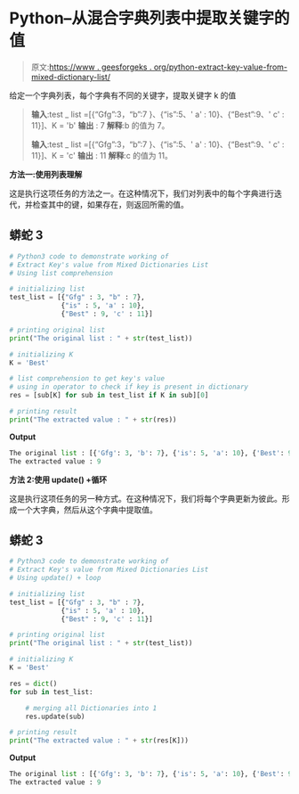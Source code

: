 # Python–从混合字典列表中提取关键字的值

> 原文:[https://www . geesforgeks . org/python-extract-key-value-from-mixed-dictionary-list/](https://www.geeksforgeeks.org/python-extract-keys-value-from-mixed-dictionaries-list/)

给定一个字典列表，每个字典有不同的关键字，提取关键字 k 的值

> **输入**:test _ list =[{“Gfg”:3，“b”:7 }、{“is”:5、' a' : 10}、{“Best”:9、' c' : 11}]、K = 'b'
> **输出** : 7
> **解释**:b 的值为 7。
> 
> **输入**:test _ list =[{“Gfg”:3，“b”:7 }、{“is”:5、' a' : 10}、{“Best”:9、' c' : 11}]、K = 'c'
> **输出** : 11
> **解释**:c 的值为 11。

**方法一:使用列表理解**

这是执行这项任务的方法之一。在这种情况下，我们对列表中的每个字典进行迭代，并检查其中的键，如果存在，则返回所需的值。

## 蟒蛇 3

```py
# Python3 code to demonstrate working of
# Extract Key's value from Mixed Dictionaries List
# Using list comprehension

# initializing list
test_list = [{"Gfg" : 3, "b" : 7},
             {"is" : 5, 'a' : 10},
             {"Best" : 9, 'c' : 11}]

# printing original list
print("The original list : " + str(test_list))

# initializing K
K = 'Best'

# list comprehension to get key's value
# using in operator to check if key is present in dictionary
res = [sub[K] for sub in test_list if K in sub][0]

# printing result
print("The extracted value : " + str(res))
```

**Output**

```py
The original list : [{'Gfg': 3, 'b': 7}, {'is': 5, 'a': 10}, {'Best': 9, 'c': 11}]
The extracted value : 9
```

**方法 2:使用 update() +循环**

这是执行这项任务的另一种方式。在这种情况下，我们将每个字典更新为彼此。形成一个大字典，然后从这个字典中提取值。

## 蟒蛇 3

```py
# Python3 code to demonstrate working of
# Extract Key's value from Mixed Dictionaries List
# Using update() + loop

# initializing list
test_list = [{"Gfg" : 3, "b" : 7},
             {"is" : 5, 'a' : 10},
             {"Best" : 9, 'c' : 11}]

# printing original list
print("The original list : " + str(test_list))

# initializing K
K = 'Best'

res = dict()
for sub in test_list:

    # merging all Dictionaries into 1
    res.update(sub)

# printing result
print("The extracted value : " + str(res[K]))
```

**Output**

```py
The original list : [{'Gfg': 3, 'b': 7}, {'is': 5, 'a': 10}, {'Best': 9, 'c': 11}]
The extracted value : 9
```